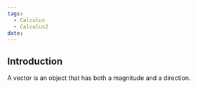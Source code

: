 ```yaml
---
tags:
  - Calculus
  - Calculus2
date:
---
```

## Introduction 
A vector is an object that has both a magnitude and a direction. 
